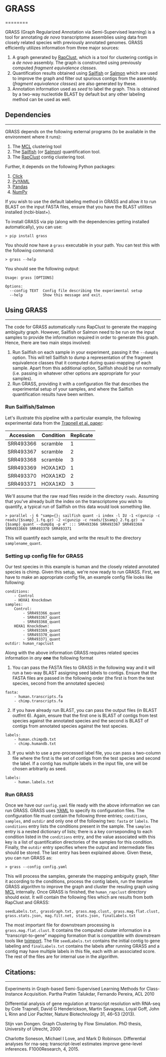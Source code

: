 # GRASS
========

GRASS (Graph Regularized Annotation via Semi-Supervised learning) is a tool for annotating *de novo* transcriptome assemblies using data from closely related species with previously annotated genomes. GRASS efficiently utilizes information from three major sources:
  1. A graph generated by [RapClust](https://github.com/COMBINE-lab/RapClust), which is a tool for clustering contigs in a *de novo* assembly. The graph is constructed using previously computed *fragment equivalence classes*. 
  2. Quantification results obtained using [Sailfish](https://github.com/kingsfordgroup/sailfish) or [Salmon](https://github.com/COMBINE-lab/salmon) which are used to improve the graph and filter out spurious contigs from the assembly. (*fragment equivalence classes*) are also generated by these.
  3. Annotation information used as *seed* to label the graph. This is obtained by a two-way nucleotide BLAST by default but any other labeling method can be used as well.

## Dependencies
----------------

GRASS depends on the following external programs (to be available in the environment where it runs):

  1. The [MCL](http://micans.org/mcl/) clustering tool
  2. The [Sailfish](https://github.com/kingsfordgroup/sailfish) (or [Salmon](https://github.com/COMBINE-lab/salmon)) quantification tool.
  3. The [RapClust](https://github.com/COMBINE-lab/RapClust) contig clustering tool.

Further, it depends on the following Python packages:
  
  1. [Click](http://click.pocoo.org/5/)
  2. [PyYAML](https://pypi.python.org/pypi/PyYAML)
  3. [Pandas](http://pandas.pydata.org/)
  4. [NumPy](http://www.numpy.org/)

If you wish to use the default labeling method in GRASS and allow it to run BLAST on the input FASTA files, ensure that you have the BLAST utilities installed (ncbi-blast+). 

To install GRASS via pip (along with the dependencies getting installed automatically), you can use:

```
> pip install grass
```

You should now have a `grass` executable in your path.  You can test this with the following command:

```
> grass --help
```

You should see the following output:

```
Usage: grass [OPTIONS]

Options:
  --config TEXT  Config file describing the experimental setup
  --help         Show this message and exit.
```

## Using GRASS
---------------

The code for GRASS automatically runs RapClust to generate the mapping ambiguity graph. However, Sailfish or Salmon need to be run on the input samples to provide the information required in order to generate this graph. Hence, there are two main steps involved:

  1. Run Sailfish on each sample in your experiment, passing it the `--dumpEq` option.  This will tell Sailfish to dump a representation of the fragment equivalence classes that it computed during quasi-mapping of each sample.  Apart from this additional option, Sailfish should be run normally (i.e. passing in whatever other options are appropriate for your samples).
  2. Run GRASS, providing it with a configuration file that describes the experimental setup of your samples, and where the Sailfish quantification results have been written.

### Run Sailfish/Salmon
Let's illustrate this pipeline with a particular example, the following experimental data from the [Trapnell et al. paper](http://www.nature.com/nbt/journal/v31/n1/full/nbt.2450.html):

Accession | Condition | Replicate
----------|-----------|----------
SRR493366 | scramble  | 1
SRR493367	| scramble  | 2
SRR493368	| scramble  | 3
SRR493369	| HOXA1KD	  | 1
SRR493370	| HOXA1KD	  | 2
SRR493371 | HOXA1KD   | 3

We'll assume that the raw read files reside in the directory `reads`.  Assuming that you've already built the index on the transcriptome you wish to quantify, a typical run of Sailfish on this data would look something like.

```
> parallel -j 6 "samp={}; sailfish quant -i index -l IU -1 <(gunzip -c reads/{$samp}_1.fq.gz) -2 <(gunzip -c reads/{$samp}_2.fq.gz) -o {$samp}_quant --dumpEq -p 4" ::: SRR493366 SRR493367 SRR493368 SRR4933669 SRR493370 SRR493371
```

This will quantify each sample, and write the result to the directory `samplename_quant`. 

### Setting up config file for GRASS
Our test species in this example is human and the closely related annotated species is chimp. Given this setup, we're now ready to run GRASS.  First, we have to make an appropriate config file, an example config file looks like following:
```
conditions:
    - Control
    - HOXA1 Knockdown
samples:
    Control:
        - SRR493366_quant
        - SRR493367_quant
        - SRR493368_quant
    HOXA1 Knockdown:
        - SRR493369_quant
        - SRR493370_quant
        - SRR493371_quant
outdir: human_rapclust
```

Along with the above information GRASS requires related species information in *any* **one** the following format

  1. You can pass the FASTA files to GRASS in the following way and it will run a two-way BLAST assigning seed labels to contigs. Ensure that the FASTA files are passed in the following order (the first is from the test species, second from the annotated species)

```
fasta:
    - human.transcripts.fa
    - chimp.transcripts.fa
```

  2. If you have already run BLAST, you can pass the output files (in BLAST outfmt 6). Again, ensure that the first one is BLAST of contigs from test species against the annotated species and the second is BLAST of contigs from annotated species against the test species. 

```
labels:
    - human.chimpdb.txt
    - chimp.humandb.txt
```

  3. If you wish to use a pre-processed label file, you can pass a two-column file where the first is the set of contigs from the test species and second the label. If a contig has multiple labels in the input file, one will be chosen arbitrarily as seed.

```
labels:
    - human.labels.txt
```


### Run GRASS
Once we have our `config.yaml` file ready with the above information we can run GRASS.  GRASS uses [YAML](http://yaml.org/) to specify its configuration files.  The configuration file must contain the following three entries; `conditions`, `samples`, and `outdir` and only one of the following two: `fasta` or `labels`.  The `conditions` entry lists the conditions present in the sample. The `samples` entry is a nested dictionary of lists; there is a key corrseponding to each condition listed in the `conditions` entry, and the value associated with this key is a list of quantification directories of the samples for this condition.  Finally, the `outdir` entry specifies where the output and intermediate files should be stored. The last entry has been explained above. Given these, you can run GRASS as:

```
> grass --config config.yaml
```

This will process the samples, generate the mapping ambiguity graph, filter it according to the conditions, process the contig labels, run the iterative GRASS algorithm to improve the graph and cluster the resuling graph using [MCL](http://micans.org/mcl/) internally.  Once GRASS is finished, the `human_rapclust` directory should exist.  It will contain the following files which are results from both RapClust and GRASS:

`seedLabels.txt, grassGraph.txt, grass.mag.clust, grass.mag.flat.clust, grass.stats.json, mag.filt.net, stats.json, finalLabels.txt`

The most important file for downstream processing is `grass.mag.flat.clust`.  It contains the computed cluster information in a "transcript-to-gene" mapping formation that is compatible with downstream tools like [tximport](https://github.com/mikelove/tximport).  The file `seedLabels.txt` contains the initial contig to gene labeling and `finalLabels.txt` contains the labels after running GRASS and a contig may have multiple labels in this file, each with an associated score. The rest of the files are for internal use in the algorithm.


## Citations:
-------------

Experiments in Graph-based Semi-Supervised Learning Methods for Class-Instance Acquisition. Partha Pratim Talukdar, Fernando Pereira, ACL 2010

Differential analysis of gene regulation at transcript resolution with RNA-seq by Cole Trapnell, David G Henderickson, Martin Savageau, Loyal Goff, John L Rinn and Lior Pachter, Nature Biotechnology 31, 46–53 (2013).

Stijn van Dongen. Graph Clustering by Flow Simulation. PhD thesis, University of Utrecht, 2000

Charlotte Soneson, Michael I Love, and Mark D Robinson. Differential analyses for rna-seq: transcript-level estimates improve gene-level inferences. F1000Research, 4, 2015.


